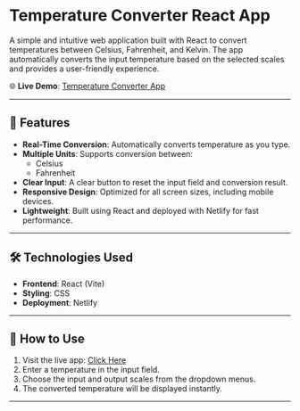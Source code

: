 # Temperature Converter React App

A simple and intuitive web application built with React to convert temperatures between Celsius, Fahrenheit, and Kelvin. The app automatically converts the input temperature based on the selected scales and provides a user-friendly experience.

🌐 **Live Demo**: [Temperature Converter App](https://temperature-app-react.netlify.app/)

---

## 🚀 Features

- **Real-Time Conversion**: Automatically converts temperature as you type.
- **Multiple Units**: Supports conversion between:
  - Celsius
  - Fahrenheit
- **Clear Input**: A clear button to reset the input field and conversion result.
- **Responsive Design**: Optimized for all screen sizes, including mobile devices.
- **Lightweight**: Built using React and deployed with Netlify for fast performance.

---

## 🛠️ Technologies Used

- **Frontend**: React (Vite)
- **Styling**: CSS
- **Deployment**: Netlify

---

## 📖 How to Use

1. Visit the live app: [Click Here](https://temperature-app-react.netlify.app/)
2. Enter a temperature in the input field.
3. Choose the input and output scales from the dropdown menus.
4. The converted temperature will be displayed instantly.

---

